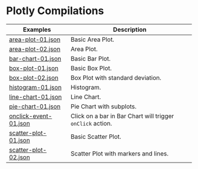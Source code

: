 # Plotly Compilations

| Examples | Description |
| --- | --- |
| [area-plot-01.json](./webstudio/compilations/actions/area-plot-01.json)| Basic Area Plot.
| [area-plot-02.json](./webstudio/compilations/actions/area-plot-02.json)| Area Plot.
| [bar-chart-01.json](./webstudio/compilations/actions/bar-chart-01.json)| Basic Bar Plot.
| [box-plot-01.json](./webstudio/compilations/actions/box-plot-01.json)| Basic Box Plot.
| [box-plot-02.json](./webstudio/compilations/actions/box-plot-01.json)| Box Plot with standard deviation.
| [histogram-01.json](./webstudio/compilations/actions/histogram-01.json)| Histogram.
| [line-chart-01.json](./webstudio/compilations/actions/line-chart-01.json)| Line Chart.
| [pie-chart-01.json](./webstudio/compilations/actions/pie-chart-01.json)| Pie Chart with subplots.
| [onclick-event-01.json](./webstudio/compilations/actions/onclick-event-01.json)| Click on a bar in Bar Chart will trigger `onClick` action.
| [scatter-plot-01.json](./webstudio/compilations/actions/scatter-plot-01.json)| Basic Scatter Plot.
| [scatter-plot-02.json](./webstudio/compilations/actions/scatter-plot-02.json)| Scatter Plot with markers and lines.
